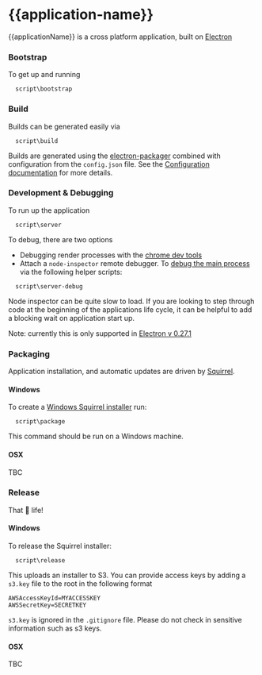 # {{application-name}}

{{applicationName}} is a cross platform application, built on [Electron](https://github.com/atom/electron)

### Bootstrap

To get up and running

```
  script\bootstrap
```

### Build

Builds can be generated easily via
```
  script\build
```
Builds are generated using the  [electron-packager](https://github.com/maxogden/electron-packager) combined with
configuration from the ``config.json`` file. See the [Configuration documentation](config.md) for more details.

### Development & Debugging

To run up the application

```
  script\server
```

To debug, there are two options

- Debugging render processes with the [chrome dev tools](http://electron.atom.io/docs/v0.31.0/tutorial/devtools-extension/)
- Attach a ``node-inspector`` remote debugger. To [debug the main process](http://electron.atom.io/docs/v0.31.0/tutorial/using-native-node-modules/) via the following helper scripts:
```
  script\server-debug
```
Node inspector can be quite slow to load. If you are looking to step through code at the beginning of the applications life cycle, it can  be helpful to add a blocking wait on application start up.

Note: currently this is only supported in [Electron v 0.27.1](https://github.com/atom/electron/releases?after=v0.27.1)

### Packaging

Application installation, and automatic updates are driven by [Squirrel](https://github.com/Squirrel).

#### Windows

To create a [Windows Squirrel installer](https://github.com/Squirrel/Squirrel.Windows/) run:

```
  script\package
```

This command should be run on a Windows machine.

#### OSX

TBC

### Release

That :ship: life!

#### Windows

To release the Squirrel installer:

```
  script\release
```

This uploads an installer to S3. You can provide access keys by adding a ``s3.key`` file to the root in the following format
```
AWSAccessKeyId=MYACCESSKEY
AWSSecretKey=SECRETKEY
```
``s3.key`` is ignored in the ``.gitignore`` file. Please do not check in sensitive information such as s3 keys.

#### OSX
TBC
